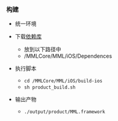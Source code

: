 ### 构建

- 统一环境

- 下载[依赖库](https://gitee.com/paddlepaddle/LiteKit/tree/main/iOS/MMLCoreNativeDepencency/0.0.9)

  - 放到以下路径中
  - /MMLCore/MML/iOS/Dependences

- 执行脚本

  - `cd /MMLCore/MML/iOS/build-ios`
  - `sh product_build.sh`

- 输出产物
  - `./output/product/MML.framework`
